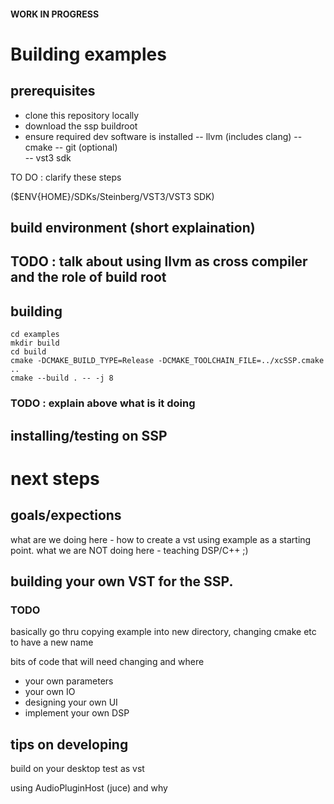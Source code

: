 #### WORK IN PROGRESS ### 


# Building examples

## prerequisites 

- clone this repository locally 
- download the ssp buildroot 
- ensure required dev software is installed 
-- llvm (includes clang)
-- cmake
-- git (optional)  
-- vst3 sdk

TO DO : clarify these steps 


($ENV{HOME}/SDKs/Steinberg/VST3/VST3 SDK) 

## build environment (short explaination)

## TODO : talk about using llvm as cross compiler and the role of build root ## 


## building 

```
cd examples
mkdir build 
cd build 
cmake -DCMAKE_BUILD_TYPE=Release -DCMAKE_TOOLCHAIN_FILE=../xcSSP.cmake .. 
cmake --build . -- -j 8 
```

### TODO : explain above what is it doing ## 

## installing/testing on SSP



# next steps

## goals/expections 

what are we doing here - how to create a vst using example as a starting point.
what we are NOT doing here - teaching DSP/C++ ;) 


## building your own VST for the SSP.

### TODO ###
basically go thru copying example into new directory, 
changing cmake etc to have a new name

bits of code that will need changing and where
- your own parameters
- your own IO
- designing your own UI 
- implement your own DSP 


## tips on developing 
build on your desktop test as vst

using AudioPluginHost (juce) and why


